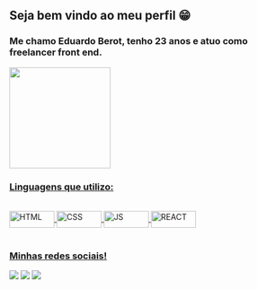 ## Seja bem vindo ao meu perfil 😁

### Me chamo Eduardo Berot, tenho 23 anos e atuo como freelancer front end.

 <div>
  <a href="https://github.com/EduardoBerot">
  <img height="180em" src="https://github-readme-stats.vercel.app/api?username=EduardoBerot&show_icons=true&theme=react&include_all_commits=true&count_private=true"/>
</div>
 
  ### Linguagens que utilizo:
 
 
<div style="display: inline_block"><br>
  <img align="center" alt="HTML" height="30" width="80" src="https://img.shields.io/badge/HTML5-E34F26?style=for-the-badge&logo=html5&logoColor=white">
  <img align="center" alt="CSS" height="30" width="80" src="https://img.shields.io/badge/CSS3-1572B6?style=for-the-badge&logo=css3&logoColor=white">
  <img align="center" alt="JS" height="30" width="80" src="https://img.shields.io/badge/JavaScript-F7DF1E?style=for-the-badge&logo=javascript&logoColor=black">
  <img align="center" alt="REACT" height="30" width="80" src="https://img.shields.io/badge/React-20232A?style=for-the-badge&logo=react&logoColor=61DAFB">
</div>
 
 <br>
 
  ### Minhas redes sociais!
 
<div> 
  <a target="blank" href="https://instagram.com/ducaneppele" target="_blank"><img src="https://img.shields.io/badge/-Instagram-%23E4405F?style=for-the-badge&logo=instagram&logoColor=white" target="_blank"></a>
  <a target="blank" href="mailto:eduardocaneppele74@gmail.com?"><img src="https://img.shields.io/badge/-Gmail-%23333?style=for-the-badge&logo=gmail&logoColor=white" target="_blank"></a>
  <a target="blank" href="https://www.linkedin.com/in/eduardo-berot-aa0098239/" target="_blank"><img src="https://img.shields.io/badge/-LinkedIn-%230077B5?style=for-the-badge&logo=linkedin&logoColor=white" target="_blank"></a> 
</div>
